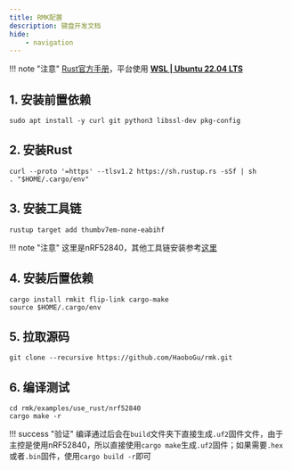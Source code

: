 ```yaml
---
title: RMK配置
description: 键盘开发文档
hide:
    - navigation
---
```


!!! note "注意"
    [Rust官方手册](https://doc.rust-lang.org/book/ch01-01-installation.html)，平台使用 <ins>**WSL | Ubuntu 22.04 LTS**</ins>

## 1. 安装前置依赖

```shell
sudo apt install -y curl git python3 libssl-dev pkg-config
```

## 2. 安装Rust

```shell linenums="1"
curl --proto '=https' --tlsv1.2 https://sh.rustup.rs -sSf | sh
. "$HOME/.cargo/env"
```

## 3. 安装工具链

```shell
rustup target add thumbv7em-none-eabihf
```

!!! note "注意"
    这里是nRF52840，其他工具链安装参考[这里](https://docs.rust-embedded.org/book/intro/install.html#rust-toolchain)

## 4. 安装后置依赖

```shell linenums="1"
cargo install rmkit flip-link cargo-make
source $HOME/.cargo/env
```

## 5. 拉取源码

```shell
git clone --recursive https://github.com/HaoboGu/rmk.git
```

## 6. 编译测试

```shell linenums="1"
cd rmk/examples/use_rust/nrf52840
cargo make -r
```

!!! success "验证"
    编译通过后会在`build`文件夹下直接生成`.uf2`固件文件，由于主控是使用nRF52840，所以直接使用`cargo make`生成`.uf2`固件；如果需要`.hex`或者`.bin`固件，使用`cargo build -r`即可

